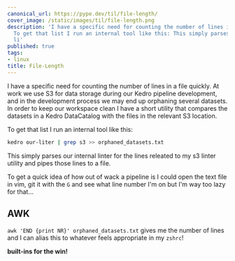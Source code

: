 ```yaml
---
canonical_url: https://pype.dev/til/file-length/
cover_image: /static/images/til/file-length.png
description: 'I have a specific need for counting the number of lines in a file quickly.
  To get that list I run an internal tool like this: This simply parses our internal
  li'
published: true
tags:
- linux
title: File-Length
---
```


I have a specific need for counting the number of lines in a file quickly. At work we use S3 for data storage during our Kedro pipeline development, and in the development process we may end up orphaning several datasets. In order to keep our workspace clean I have a short utility that compares the datasets in a Kedro DataCatalog with the files in the relevant S3 location.

To get that list I run an internal tool like this:

```bash
kedro our-liter | grep s3 >> orphaned_datasets.txt
```

This simply parses our internal linter for the lines releated to my s3 linter utility and pipes those lines to a file.

To get a quick idea of how out of wack a pipeline is I could open the text file in vim, git it with the `G` and see what line number I'm on but I'm way too lazy for that...

## AWK

`awk 'END {print NR}' orphaned_datasets.txt` gives me the number of lines and I can alias this to whatever feels appropriate in my `zshrc`!

__built-ins for the win!__